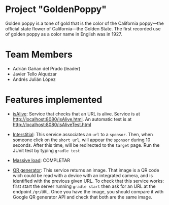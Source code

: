 

# Project "GoldenPoppy"

Golden poppy is a tone of gold that is the color of the California poppy—the official state flower of California—the Golden State. The first recorded use of golden poppy as a color name in English was in 1927.

# Team Members

* Adrián Gañan del Prado (leader)
* Javier Tello Alquézar
* Andrés Julián López

# Features implemented

* [isAlive](https://github.com/adriangp/UrlShortener2014/tree/master/goldenPoppy/src/main/java/urlshortener2014/goldenPoppy/isAlive): Service that checks that an URL is alive. Service is at [http://localhost:8080/isAlive.html](http://localhost:8080/isAlive.html). An automatic test is at [http://localhost:8080/isAliveTest.html](http://localhost:8080/isAliveTest.html)

* [Interstitial](https://github.com/adriangp/UrlShortener2014/tree/master/goldenPoppy/src/main/java/urlshortener2014/goldenPoppy/intesicial): This service associates an `url` to a `sponsor`. Then, when someone click on the `short url`, will appear the `sponsor` during 10 seconds. After this time, will be redirected to the `target` page. Run the JUnit test by typing `gradle test`

* [Massive load](https://github.com/adriangp/UrlShortener2014/tree/master/goldenPoppy/src/main/java/urlshortener2014/goldenPoppy/massiveLoad): COMPLETAR

* [QR generator](https://github.com/adriangp/UrlShortener2014/tree/master/goldenPoppy/src/main/java/urlshortener2014/goldenPoppy/qr): This service returns an image. That image is a QR code wich could be read with a device with an integrated camera, and is identified with the previous given URL. To check that this service works: first start the server running `gradle start` then ask for an URL at the endpoint `/qr/URL`. Once you have the image, you should compare it with Google QR generator API and check that both are the same image.
